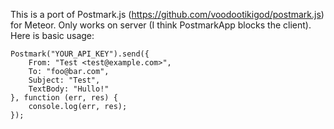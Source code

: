 This is a port of Postmark.js (https://github.com/voodootikigod/postmark.js) for Meteor. Only works on server (I think PostmarkApp blocks the client). Here is basic usage:

	Postmark("YOUR_API_KEY").send({
		From: "Test <test@example.com>",
		To: "foo@bar.com",
		Subject: "Test",
		TextBody: "Hullo!"
	}, function (err, res) {
		console.log(err, res);
	});